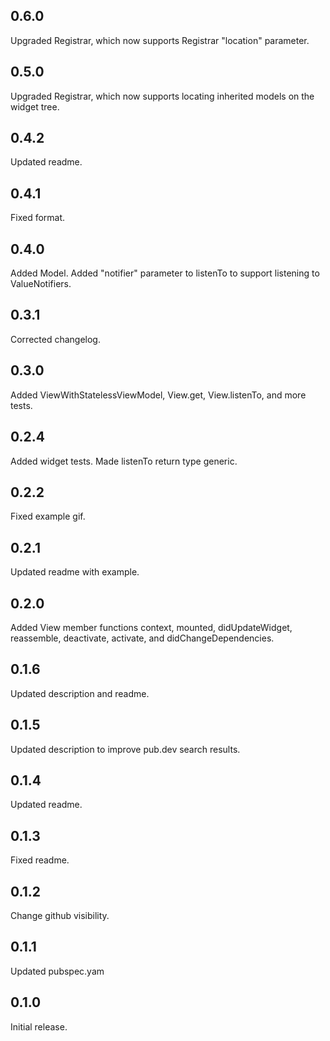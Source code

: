 ## 0.6.0
Upgraded Registrar, which now supports Registrar "location" parameter.

## 0.5.0
Upgraded Registrar, which now supports locating inherited models on the widget tree.

## 0.4.2
Updated readme.

## 0.4.1
Fixed format.

## 0.4.0
Added Model. Added "notifier" parameter to listenTo to support listening to ValueNotifiers.

## 0.3.1
Corrected changelog.

## 0.3.0
Added ViewWithStatelessViewModel, View.get, View.listenTo, and more tests.

## 0.2.4
Added widget tests. Made listenTo return type generic.

## 0.2.2
Fixed example gif.

## 0.2.1
Updated readme with example.

## 0.2.0
Added View member functions context, mounted, didUpdateWidget, reassemble, deactivate, activate, and
didChangeDependencies.

## 0.1.6
Updated description and readme.

## 0.1.5
Updated description to improve pub.dev search results.

## 0.1.4
Updated readme.

## 0.1.3
Fixed readme.

## 0.1.2
Change github visibility.

## 0.1.1
Updated pubspec.yam

## 0.1.0
Initial release.
